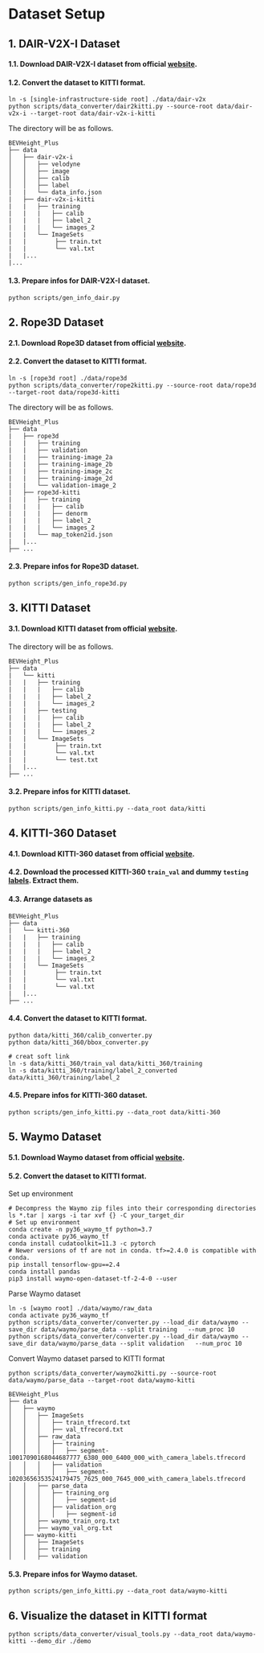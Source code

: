 # Dataset Setup

## 1. DAIR-V2X-I Dataset
#### 1.1. Download DAIR-V2X-I dataset from official [website](https://thudair.baai.ac.cn/index).
#### 1.2. Convert the dataset to KITTI format.
```
ln -s [single-infrastructure-side root] ./data/dair-v2x
python scripts/data_converter/dair2kitti.py --source-root data/dair-v2x-i --target-root data/dair-v2x-i-kitti
```

The directory will be as follows.
```
BEVHeight_Plus
├── data
│   ├── dair-v2x-i
│   │   ├── velodyne
│   │   ├── image
│   │   ├── calib
│   │   ├── label
|   |   └── data_info.json
|   ├── dair-v2x-i-kitti
|   |   ├── training
|   |   |   ├── calib
|   |   |   ├── label_2
|   |   |   └── images_2
|   |   └── ImageSets
|   |        ├── train.txt
|   |        └── val.txt
|   |...
|...
```
#### 1.3. Prepare infos for DAIR-V2X-I dataset.
```
python scripts/gen_info_dair.py
```


## 2. Rope3D Dataset
#### 2.1. Download Rope3D dataset from official [website](https://thudair.baai.ac.cn/index).
#### 2.2. Convert the dataset to KITTI format.
```
ln -s [rope3d root] ./data/rope3d
python scripts/data_converter/rope2kitti.py --source-root data/rope3d --target-root data/rope3d-kitti
```
The directory will be as follows.
```
BEVHeight_Plus
├── data
|   ├── rope3d
|   |   ├── training
|   |   ├── validation
|   |   ├── training-image_2a
|   |   ├── training-image_2b
|   |   ├── training-image_2c
|   |   ├── training-image_2d
|   |   └── validation-image_2
|   ├── rope3d-kitti
|   |   ├── training
|   |   |   ├── calib
|   |   |   ├── denorm
|   |   |   ├── label_2
|   |   |   └── images_2
|   |   └── map_token2id.json
|   |...  
├── ...
```
#### 2.3. Prepare infos for Rope3D dataset.
```
python scripts/gen_info_rope3d.py
```

## 3. KITTI Dataset
#### 3.1. Download KITTI dataset from official [website](https://www.cvlibs.net/datasets/kitti/eval_object.php?obj_benchmark=3d).

The directory will be as follows.
```
BEVHeight_Plus
├── data
|   └── kitti
|   |   ├── training
|   |   |   ├── calib
|   |   |   ├── label_2
|   |   |   └── images_2
|   |   ├── testing
|   |   |   ├── calib
|   |   |   ├── label_2
|   |   |   └── images_2
|   |   └── ImageSets
|   |        ├── train.txt
|   |        └── val.txt
|   |        └── test.txt
|   |...   
├── ...
```
#### 3.2. Prepare infos for KITTI dataset.
```
python scripts/gen_info_kitti.py --data_root data/kitti
```

## 4. KITTI-360 Dataset
#### 4.1. Download KITTI-360 dataset from official [website](https://www.cvlibs.net/datasets/kitti-360/).
#### 4.2. Download the processed KITTI-360 `train_val` and dummy `testing` [labels](https://drive.google.com/file/d/1h1VmHNdoIKRecJKANt1Wj_-nDNX_HCQG/view?usp=sharing). Extract them.
#### 4.3. Arrange datasets as
```
BEVHeight_Plus
├── data
|   └── kitti-360
|   |   ├── training
|   |   |   ├── calib
|   |   |   ├── label_2
|   |   |   └── images_2
|   |   └── ImageSets
|   |        ├── train.txt
|   |        └── val.txt
|   |        └── val.txt
|   |...  
├── ...
```
#### 4.4. Convert the dataset to KITTI format.
```
python data/kitti_360/calib_converter.py
python data/kitti_360/bbox_converter.py

# creat soft link
ln -s data/kitti_360/train_val data/kitti_360/training
ln -s data/kitti_360/training/label_2_converted data/kitti_360/training/label_2
```


#### 4.5. Prepare infos for KITTI-360 dataset.
```
python scripts/gen_info_kitti.py --data_root data/kitti-360
```

## 5. Waymo Dataset
#### 5.1. Download Waymo dataset from official [website](https://waymo.com/open/download/).

#### 5.2. Convert the dataset to KITTI format.

Set up environment
```
# Decompress the Waymo zip files into their corresponding directories
ls *.tar | xargs -i tar xvf {} -C your_target_dir
# Set up environment
conda create -n py36_waymo_tf python=3.7
conda activate py36_waymo_tf
conda install cudatoolkit=11.3 -c pytorch
# Newer versions of tf are not in conda. tf>=2.4.0 is compatible with conda.
pip install tensorflow-gpu==2.4
conda install pandas
pip3 install waymo-open-dataset-tf-2-4-0 --user
```

Parse Waymo dataset 
```
ln -s [waymo root] ./data/waymo/raw_data
conda activate py36_waymo_tf
python scripts/data_converter/converter.py --load_dir data/waymo --save_dir data/waymo/parse_data --split training   --num_proc 10
python scripts/data_converter/converter.py --load_dir data/waymo --save_dir data/waymo/parse_data --split validation   --num_proc 10
```

Convert Waymo dataset parsed to KITTI format
```
python scripts/data_converter/waymo2kitti.py --source-root data/waymo/parse_data --target-root data/waymo-kitti
```
```
BEVHeight_Plus
├── data
│   ├── waymo
│   │   ├── ImageSets
│   │   │   ├── train_tfrecord.txt
│   │   │   ├── val_tfrecord.txt
│   │   ├── raw_data
│   │   │   ├── training
│   │   │   │   ├── segment-10017090168044687777_6380_000_6400_000_with_camera_labels.tfrecord
│   │   │   ├── validation
│   │   │   │   ├── segment-10203656353524179475_7625_000_7645_000_with_camera_labels.tfrecord
│   │   ├── parse_data
│   │   │   ├── training_org
│   │   │   │   ├── segment-id
│   │   │   ├── validation_org
│   │   │   │   ├── segment-id
│   │   ├── waymo_train_org.txt
│   │   ├── waymo_val_org.txt
│   ├── waymo-kitti
│   │   ├── ImageSets
│   │   ├── training
│   │   ├── validation
```
#### 5.3. Prepare infos for Waymo dataset.
```
python scripts/gen_info_kitti.py --data_root data/waymo-kitti
```

## 6. Visualize the dataset in KITTI format
```
python scripts/data_converter/visual_tools.py --data_root data/waymo-kitti --demo_dir ./demo
```
